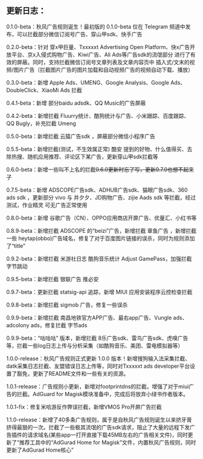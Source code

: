 ## 更新日志：

0.1.0-beta：秋风广告规则诞生！最初版的 0.1.0-beta 仅在 Telegram 频道中发布，可以拦截部分微信订阅号广告、穿山甲sdk、快手广告

0.2.0-beta：针对 穿x甲巨量、Txxxxxt Advertising Open Platform、快x广告开放平台、京x入侵式购物广告、Kiwi广告、Ali Ads等广告sdk的流氓部分 进行了有效的屏蔽。同时，支持拦截微信订阅号文章列表及文章内容页中 插入式/文末的视频/图片广告（拦截图片广告的图片加载和自动视频广告的视频自动下载、播放）

0.3.0-beta：新增 Apple Ads、UMENG、Google Analysis、Google Ads、DoubleClick、XiaoMi Ads 拦截

0.4.1-beta：新增 部分baidu adsdk、QQ Music的广告屏蔽

0.4.2-beta：新增拦截 Fluurry统计、酷狗统计与广告、小米跟踪、百度跟踪、QQ Bugly，补充拦截 Umeng

0.5.0-beta：新增拦截 云猿广告sdk ，屏蔽部分微信小程序广告

0.5.5-beta：新增拦截(测试，不生效属正常) 酷安 提到的好物、什么值得买、去除热搜、随机应用推荐、评论区下某广告，更新穿山甲sdk拦截等

0.6.0-beta：新增一些叫不上名的拦截~~0.6.0更新时忘了写，更新0.7.0也想不起来了~~

0.7.5-beta：新增 ADSCOPE广告sdk、ADHUB广告sdk、猫眼广告sdk、360 ads sdk ，更新部分 vivo 与 并夕夕、JD购物广告、zijie Aads sdk 等拦截，经过测试，作业精灵 可无广告正常使用

0.8.0-beta：新增 谷歌广告（CN）、OPPO应用商店开屏广告、优量汇、小红书等

0.8.9-beta：新增拦截 ADSCOPE 的“beizi”广告，新增拦截 章鱼广告 ，新增拦截 一些 heytap(obbo)广告域名，修复了对于百度图片链接的误杀，同时为规则添加了“title”

0.9.2-beta：新增拦截 米游社日志 酷狗音乐统计 Adjust GamePass，加强拦截 字节跳动

0.9.5-beta：新增拦截 银联广告 推必安

0.9.7-beta：更新拦截 statsig-api 追踪，新增 MIUI 应用安装程序云控检查拦截

0.9.8-beta：新增拦截 sigmob 广告，修复一些误杀

0.9.9-beta：新增拦截 南昌地铁官方APP广告、最右app广告、Vungle ads、adcolony ads，修复拦截 字节ads

0.9.9-beta：“咕咕咕” 版本，新增拦截 8乐广告sdk、雷鸟广告sdk、虎嗅广告等，拦截一些log日志上传与分析采集（如酷狗音乐、美团、雷电模拟器等）

1.0.0-release：秋风广告规则正式更新 1.0.0 版本！新增搜狗输入法采集拦截、datk采集日志拦截、友盟错误日志上传等，同时对Txxxxxt ads developer平台设置了豁免，更新了README文件和一些有关的资源。

1.0.1-release：广告规则小更新，新增对footprintdns的拦截，增强了对于miui广告的拦截。AdGuard for Magisk模块准备中，完成后将放弃小绿书作者版本。

1.0.1-fix：修复米哈游反作弊误拦截，新增VMOS Pro开屏广告拦截

1.1.0-release：新增了40多条广告规则，属于是自秋风广告规则诞生以来挤牙膏挤得最狠的一次。拦截了一些极其流氓的广告sdk请求，阻止了大量的远程下发广告插件的请求域名(某些app一打开直接下载45MB左右的广告相关文件)，同时更新了“推荐工具中的“AdGurad Home for Magisk”文件，内置秋风广告规则，同时更新了AdGurad Home核心”
